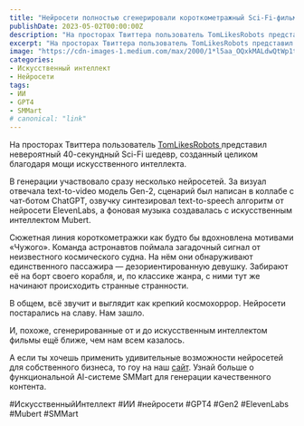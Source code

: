 ```yaml
---
title: "Нейросети полностью сгенерировали короткометражный Sci-Fi-фильм"
publishDate: 2023-05-02T00:00:00Z
description: "На просторах Твиттера пользователь TomLikesRobots представил невероятный 40-секундный Sci-Fi шедевр, созданный целиком благодаря мощи искусственного интеллекта. Узнайте подробности о процессе создания и впечатлениях."
excerpt: "На просторах Твиттера пользователь TomLikesRobots представил невероятный 40-секундный Sci-Fi шедевр, созданный целиком благодаря мощи искусственного интеллекта. Узнайте подробности о процессе создания и впечатлениях."
image: "https://cdn-images-1.medium.com/max/2000/1*l5aa_OQxkMALdwQtWp1tHA.jpeg"
categories:
- Искусственный интеллект
- Нейросети
tags:
- ИИ
- GPT4
- SMMart
# canonical: "link"
--- 
```


На просторах Твиттера пользователь [TomLikesRobots ](https://twitter.com/TomLikesRobots)представил невероятный 40-секундный Sci-Fi шедевр, созданный целиком благодаря мощи искусственного интеллекта.

В генерации участвовало сразу несколько нейросетей. За визуал отвечала text-to-video модель Gen-2, сценарий был написан в коллабе с чат-ботом ChatGPT, озвучку синтезировал text-to-speech алгоритм от нейросети ElevenLabs, а фоновая музыка создавалась с искусственным интеллектом Mubert.

Сюжетная линия короткометражки как будто бы вдохновлена мотивами «Чужого». Команда астронавтов поймала загадочный сигнал от неизвестного космического судна. На нём они обнаруживают единственного пассажира — дезориентированную девушку. Забирают её на борт своего корабля, и, по классике жанра, с ними тут же начинают происходить странные странности.

В общем, всё звучит и выглядит как крепкий космохоррор. Нейросети постарались на славу. Нам зашло.

И, похоже, сгенерированные от и до искусственным интеллектом фильмы ещё ближе, чем нам всем казалось.

А если ты хочешь применить удивительные возможности нейросетей для собственного бизнеса, то гоу на наш [сайт](https://www.smm.art/). Узнай больше о функциональной AI-cистеме SMMart для генерации качественного контента.

#ИскусственныйИнтеллект #ИИ #нейросети #GPT4 #Gen2 #ElevenLabs #Mubert #SMMart

